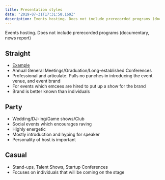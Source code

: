 ```yaml
---
title: Presentation styles
date: "2019-07-31T17:31:58.169Z"
description: Events hosting. Does not include prerecorded programs (documentary, news report)
---
```


Events hosting. Does not include prerecorded programs (documentary, news report)


## Straight
- [Example](https://www.youtube.com/watch?v=hAjh8xeuGpU)
- Annual General Meetings/Graduation/Long-established Conferences
- Professional and articulate. Pulls no punches in introducing the event venue, and event brand
- For events which emcees are hired to put up a show for the brand
- Brand is better known than individuals

## Party
- Wedding/DJ-ing/Game shows/Club
- Social events which encourages raving
- Highly energetic
- Mostly introduction and hyping for speaker
- Personality of host is important

## Casual
- Stand-ups, Talent Shows, Startup Conferences
- Focuses on individuals that will be coming on the stage